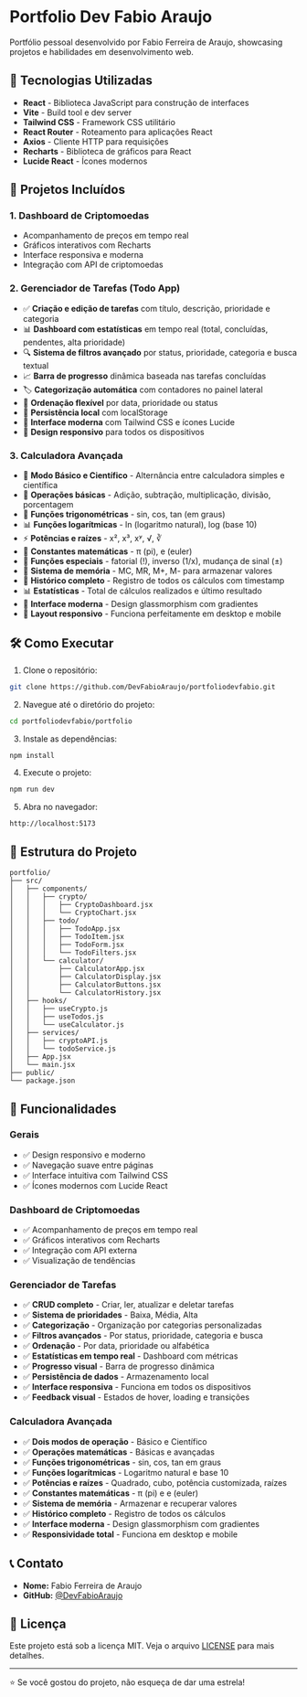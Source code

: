 # Portfolio Dev Fabio Araujo

Portfólio pessoal desenvolvido por Fabio Ferreira de Araujo, showcasing projetos e habilidades em desenvolvimento web.

## 🚀 Tecnologias Utilizadas

- **React** - Biblioteca JavaScript para construção de interfaces
- **Vite** - Build tool e dev server
- **Tailwind CSS** - Framework CSS utilitário
- **React Router** - Roteamento para aplicações React
- **Axios** - Cliente HTTP para requisições
- **Recharts** - Biblioteca de gráficos para React
- **Lucide React** - Ícones modernos

## 📱 Projetos Incluídos

### 1. Dashboard de Criptomoedas
- Acompanhamento de preços em tempo real
- Gráficos interativos com Recharts
- Interface responsiva e moderna
- Integração com API de criptomoedas

### 2. Gerenciador de Tarefas (Todo App)
- ✅ **Criação e edição de tarefas** com título, descrição, prioridade e categoria
- 📊 **Dashboard com estatísticas** em tempo real (total, concluídas, pendentes, alta prioridade)
- 🔍 **Sistema de filtros avançado** por status, prioridade, categoria e busca textual
- 📈 **Barra de progresso** dinâmica baseada nas tarefas concluídas
- 🏷️ **Categorização automática** com contadores no painel lateral
- 📅 **Ordenação flexível** por data, prioridade ou status
- 💾 **Persistência local** com localStorage
- 🎨 **Interface moderna** com Tailwind CSS e ícones Lucide
- 📱 **Design responsivo** para todos os dispositivos

### 3. Calculadora Avançada
- 🧮 **Modo Básico e Científico** - Alternância entre calculadora simples e científica
- 🔢 **Operações básicas** - Adição, subtração, multiplicação, divisão, porcentagem
- 📐 **Funções trigonométricas** - sin, cos, tan (em graus)
- 📊 **Funções logarítmicas** - ln (logaritmo natural), log (base 10)
- ⚡ **Potências e raízes** - x², x³, xʸ, √, ∛
- 🔢 **Constantes matemáticas** - π (pi), e (euler)
- 🧠 **Funções especiais** - fatorial (!), inverso (1/x), mudança de sinal (±)
- 💾 **Sistema de memória** - MC, MR, M+, M- para armazenar valores
- 📜 **Histórico completo** - Registro de todos os cálculos com timestamp
- 📊 **Estatísticas** - Total de cálculos realizados e último resultado
- 🎨 **Interface moderna** - Design glassmorphism com gradientes
- 📱 **Layout responsivo** - Funciona perfeitamente em desktop e mobile

## 🛠️ Como Executar

1. Clone o repositório:
```bash
git clone https://github.com/DevFabioAraujo/portfoliodevfabio.git
```

2. Navegue até o diretório do projeto:
```bash
cd portfoliodevfabio/portfolio
```

3. Instale as dependências:
```bash
npm install
```

4. Execute o projeto:
```bash
npm run dev
```

5. Abra no navegador:
```
http://localhost:5173
```

## 📁 Estrutura do Projeto

```
portfolio/
├── src/
│   ├── components/
│   │   ├── crypto/
│   │   │   ├── CryptoDashboard.jsx
│   │   │   └── CryptoChart.jsx
│   │   ├── todo/
│   │   │   ├── TodoApp.jsx
│   │   │   ├── TodoItem.jsx
│   │   │   ├── TodoForm.jsx
│   │   │   └── TodoFilters.jsx
│   │   └── calculator/
│   │       ├── CalculatorApp.jsx
│   │       ├── CalculatorDisplay.jsx
│   │       ├── CalculatorButtons.jsx
│   │       └── CalculatorHistory.jsx
│   ├── hooks/
│   │   ├── useCrypto.js
│   │   ├── useTodos.js
│   │   └── useCalculator.js
│   ├── services/
│   │   ├── cryptoAPI.js
│   │   └── todoService.js
│   ├── App.jsx
│   └── main.jsx
├── public/
└── package.json
```

## 🎯 Funcionalidades

### Gerais
- ✅ Design responsivo e moderno
- ✅ Navegação suave entre páginas
- ✅ Interface intuitiva com Tailwind CSS
- ✅ Ícones modernos com Lucide React

### Dashboard de Criptomoedas
- ✅ Acompanhamento de preços em tempo real
- ✅ Gráficos interativos com Recharts
- ✅ Integração com API externa
- ✅ Visualização de tendências

### Gerenciador de Tarefas
- ✅ **CRUD completo** - Criar, ler, atualizar e deletar tarefas
- ✅ **Sistema de prioridades** - Baixa, Média, Alta
- ✅ **Categorização** - Organização por categorias personalizadas
- ✅ **Filtros avançados** - Por status, prioridade, categoria e busca
- ✅ **Ordenação** - Por data, prioridade ou alfabética
- ✅ **Estatísticas em tempo real** - Dashboard com métricas
- ✅ **Progresso visual** - Barra de progresso dinâmica
- ✅ **Persistência de dados** - Armazenamento local
- ✅ **Interface responsiva** - Funciona em todos os dispositivos
- ✅ **Feedback visual** - Estados de hover, loading e transições

### Calculadora Avançada
- ✅ **Dois modos de operação** - Básico e Científico
- ✅ **Operações matemáticas** - Básicas e avançadas
- ✅ **Funções trigonométricas** - sin, cos, tan em graus
- ✅ **Funções logarítmicas** - Logaritmo natural e base 10
- ✅ **Potências e raízes** - Quadrado, cubo, potência customizada, raízes
- ✅ **Constantes matemáticas** - π (pi) e e (euler)
- ✅ **Sistema de memória** - Armazenar e recuperar valores
- ✅ **Histórico completo** - Registro de todos os cálculos
- ✅ **Interface moderna** - Design glassmorphism com gradientes
- ✅ **Responsividade total** - Funciona em desktop e mobile

## 📞 Contato

- **Nome:** Fabio Ferreira de Araujo
- **GitHub:** [@DevFabioAraujo](https://github.com/DevFabioAraujo)

## 📄 Licença

Este projeto está sob a licença MIT. Veja o arquivo [LICENSE](LICENSE) para mais detalhes.

---

⭐ Se você gostou do projeto, não esqueça de dar uma estrela!
